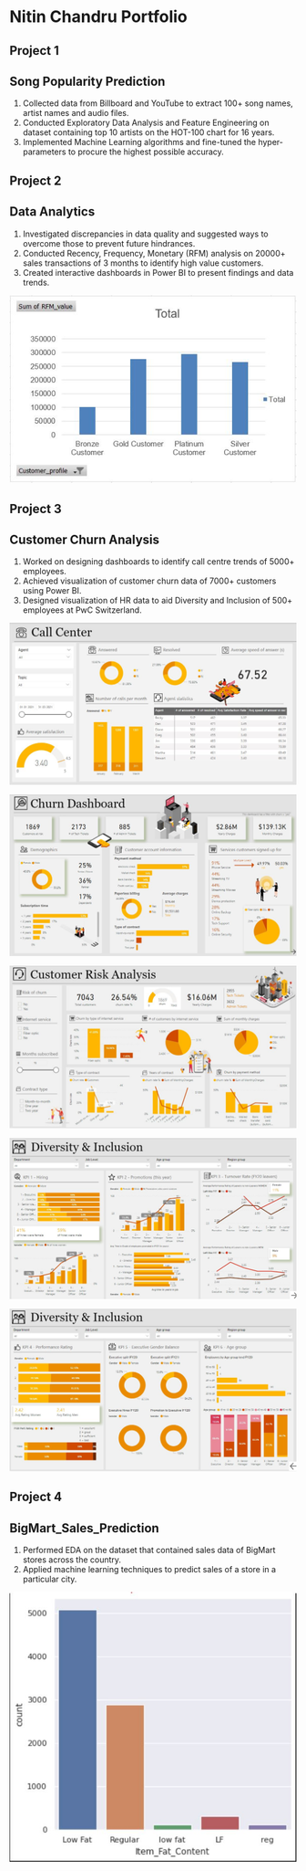 # Nitin Chandru Portfolio

## Project 1
## Song Popularity Prediction
1) Collected data from Billboard and YouTube to extract 100+ song names, artist names and audio files.
2) Conducted Exploratory Data Analysis and Feature Engineering on dataset containing top 10 artists on the HOT-100 chart for 16 years.
3) Implemented Machine Learning algorithms and fine-tuned the hyper-parameters to procure the highest possible accuracy.



## Project 2
## Data Analytics
1) Investigated discrepancies in data quality and suggested ways to overcome those to prevent future hindrances.
2) Conducted Recency, Frequency, Monetary (RFM) analysis on 20000+ sales transactions of 3 months to identify high value customers.
3) Created interactive dashboards in Power BI to present findings and data trends.

![alt text](https://github.com/Nitin-Chandru/Nitin-Chandru/blob/main/images/KPMG%20report.JPG)



## Project 3
## Customer Churn Analysis
1) Worked on designing dashboards to identify call centre trends of 5000+ employees.
2) Achieved visualization of customer churn data of 7000+ customers using Power BI.
3) Designed visualization of HR data to aid Diversity and Inclusion of 500+ employees at PwC Switzerland.

![alt text](https://github.com/Nitin-Chandru/Nitin-Chandru/blob/main/images/call%20centre%20image.JPG)

![alt_text](https://github.com/Nitin-Chandru/Nitin-Chandru/blob/main/images/churn%20image.JPG)

![alt_text](https://github.com/Nitin-Chandru/Nitin-Chandru/blob/main/images/customer%20risk%20image.JPG)

![alt_text](https://github.com/Nitin-Chandru/Nitin-Chandru/blob/main/images/HR%201%20image.JPG)

![alt_text](https://github.com/Nitin-Chandru/Nitin-Chandru/blob/main/images/hr%202%20image.JPG)


## Project 4
## BigMart_Sales_Prediction
1) Performed EDA on the dataset that contained sales data of BigMart stores across the country.
2) Applied machine learning techniques to predict sales of a store in a particular city.

![alt_text](https://github.com/Nitin-Chandru/Nitin-Chandru/blob/main/images/bigmart_sales%20image.JPG)

